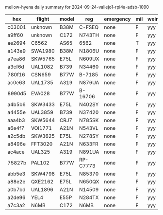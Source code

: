 mellow-hyena daily summary for 2024-09-24-vallejo1-rpi4a-adsb-1090

|hex|flight|model|reg|emergency|mil|weirdo|
|--|--|--|--|--|--|--|
|c03001|unknown|B38M|C-FSEQ|none|F|yyy|
|a9ff60|unknown|C172|N743TH|none|F|yyy|
|ae2694|C6562|AS65|6562|none|T|yyy|
|a143e9|SWA1980|B38M|N1806U|none|F|yyy|
|a7ea86|SKW5765|E75L|N609UX|none|F|yyy|
|a3cf6d|UAL1082|B739|N34460|none|F|yyy|
|780f16|CSN659|B77W|B-7185|none|F|yyy|
|ac0e63|UAL1735|A319|N876UA|none|F|yyy|
|8990d5|EVA028|B77W|B-16706|none|F|yyy|
|a4b5b6|SKW3433|E75L|N402SY|none|F|yyy|
|a4455e|UAL3859|B739|N37420|none|F|yyy|
|aaa4b3|SKW5644|CRJ7|N785SK|none|F|yyy|
|a6e4f7|VOI1771|A21N|N543VL|none|F|yyy|
|a2c5db|SKW3625|E75L|N278SY|none|F|yyy|
|a8496e|FFT3020|A21N|N633FR|none|F|yyy|
|ac4ace|UAL325|A319|N891UA|none|F|yyy|
|75827b|PAL102|B77W|RP-C7773|none|F|yyy|
|abb5e3|SKW4798|E75L|N85370|none|F|yyy|
|a88e2e|QXE2162|E75L|N650QX|none|F|yyy|
|a0b7bd|UAL1896|A21N|N14509|none|F|yyy|
|a2de96|YEL4|E55P|N284TX|none|F|yyy|
|a7c3a2|N6MB|C172|N6MB|none|F|yyy|
